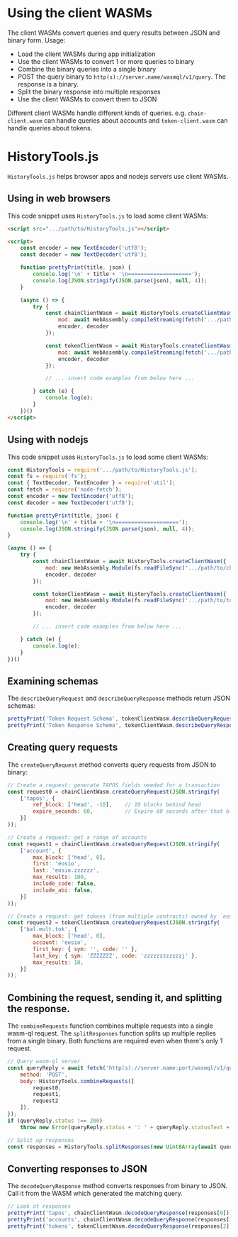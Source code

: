 # Using the client WASMs

The client WASMs convert queries and query results between JSON and binary form. Usage:

* Load the client WASMs during app initialization
* Use the client WASMs to convert 1 or more queries to binary
* Combine the binary queries into a single binary
* POST the query binary to `http(s)://server.name/wasmql/v1/query`. The response is a binary.
* Split the binary response into multiple responses
* Use the client WASMs to convert them to JSON

Different client WASMs handle different kinds of queries. e.g. `chain-client.wasm` can handle queries about accounts and `token-client.wasm` can handle queries about tokens.

# HistoryTools.js

`HistoryTools.js` helps browser apps and nodejs servers use client WASMs.

## Using in web browsers

This code snippet uses `HistoryTools.js` to load some client WASMs:

```html
<script src=".../path/to/HistoryTools.js"></script>

<script>
    const encoder = new TextEncoder('utf8');
    const decoder = new TextDecoder('utf8');

    function prettyPrint(title, json) {
        console.log('\n' + title + '\n====================');
        console.log(JSON.stringify(JSON.parse(json), null, 4));
    }

    (async () => {
        try {
            const chainClientWasm = await HistoryTools.createClientWasm({
                mod: await WebAssembly.compileStreaming(fetch('.../path/to/chain-client.wasm')),
                encoder, decoder
            });

            const tokenClientWasm = await HistoryTools.createClientWasm({
                mod: await WebAssembly.compileStreaming(fetch('.../path/to/token-client.wasm')),
                encoder, decoder
            });

            // ... insert code examples from below here ...

        } catch (e) {
            console.log(e);
        }
    })()
</script>
```

## Using with nodejs

This code snippet uses `HistoryTools.js` to load some client WASMs:

```js
const HistoryTools = require('.../path/to/HistoryTools.js');
const fs = require('fs');
const { TextDecoder, TextEncoder } = require('util');
const fetch = require('node-fetch');
const encoder = new TextEncoder('utf8');
const decoder = new TextDecoder('utf8');

function prettyPrint(title, json) {
    console.log('\n' + title + '\n====================');
    console.log(JSON.stringify(JSON.parse(json), null, 4));
}

(async () => {
    try {
        const chainClientWasm = await HistoryTools.createClientWasm({
            mod: new WebAssembly.Module(fs.readFileSync('.../path/to/chain-client.wasm')),
            encoder, decoder
        });

        const tokenClientWasm = await HistoryTools.createClientWasm({
            mod: new WebAssembly.Module(fs.readFileSync('.../path/to/token-client.wasm')),
            encoder, decoder
        });

        // ... insert code examples from below here ...

    } catch (e) {
        console.log(e);
    }
})()
```

## Examining schemas

The `describeQueryRequest` and `describeQueryResponse` methods return JSON schemas:

```js
prettyPrint('Token Request Schema', tokenClientWasm.describeQueryRequest());
prettyPrint('Token Response Schema', tokenClientWasm.describeQueryResponse());
```

## Creating query requests

The `createQueryRequest` method converts query requests from JSON to binary:

```js
// Create a request: generate TAPOS fields needed for a transaction
const request0 = chainClientWasm.createQueryRequest(JSON.stringify(
    ['tapos', {
        ref_block: ['head', -10],    // 10 blocks behind head
        expire_seconds: 60,          // Expire 60 seconds after that block
    }]
));

// Create a request: get a range of accounts
const request1 = chainClientWasm.createQueryRequest(JSON.stringify(
    ['account', {
        max_block: ['head', 0],
        first: 'eosio',
        last: 'eosio.zzzzzz',
        max_results: 100,
        include_code: false,
        include_abi: false,
    }]
));

// Create a request: get tokens (from multiple contracts) owned by `eosio`
const request2 = tokenClientWasm.createQueryRequest(JSON.stringify(
    ['bal.mult.tok', {
        max_block: ['head', 0],
        account: 'eosio',
        first_key: { sym: '', code: '' },
        last_key: { sym: 'ZZZZZZZ', code: 'zzzzzzzzzzzzj' },
        max_results: 10,
    }]
));
```

## Combining the request, sending it, and splitting the response.

The `combineRequests` function combines multiple requests into a single wasm-ql request. The
`splitResponses` function splits up multiple replies from a single binary. Both functions
are required even when there's only 1 request.

```js
// Query wasm-ql server
const queryReply = await fetch('http(s)://server.name:port/wasmql/v1/query', {
    method: 'POST',
    body: HistoryTools.combineRequests([
        request0,
        request1,
        request2
    ]),
});
if (queryReply.status !== 200)
    throw new Error(queryReply.status + ': ' + queryReply.statusText + ': ' + await queryReply.text());

// Split up responses
const responses = HistoryTools.splitResponses(new Uint8Array(await queryReply.arrayBuffer()));
```

## Converting responses to JSON

The `decodeQueryResponse` method converts responses from binary to JSON. Call it 
from the WASM which generated the matching query.

```js
// Look at responses
prettyPrint('tapos', chainClientWasm.decodeQueryResponse(responses[0]));
prettyPrint('accounts', chainClientWasm.decodeQueryResponse(responses[1]));
prettyPrint('tokens', tokenClientWasm.decodeQueryResponse(responses[2]));
```

